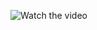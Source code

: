 ![Watch the video](https://www.baidu.com/s?ie=utf-8&f=3&rsv_bp=1&rsv_idx=1&tn=97266754_hao_pg&wd=%E8%93%9D%E5%A5%8F%E4%BA%91%E7%9B%98&oq=github%25E5%25BC%2580%25E6%25BA%2590%25E9%25A1%25B9%25E7%259B%25AE&rsv_pq=cd759eab0000055a&rsv_t=2d15XzD8eI1B79Ugj3HyuAl53z4ExdC9bUjwYPQJoG9RpE5%2BFOIO6DVcA%2BtrSC4DG6iC0%2FqS&rqlang=cn&rsv_enter=0&inputT=15251&rsv_sug3=58&rsv_sug1=50&rsv_sug7=101&bs=github%E5%BC%80%E6%BA%90%E9%A1%B9%E7%9B%AE)
